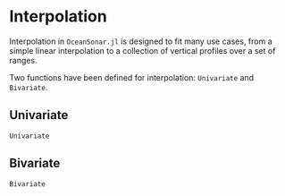 # Interpolation

Interpolation in `OceanSonar.jl` is designed to fit many use cases,
from a simple linear interpolation
to a collection of vertical profiles over a set of ranges.

Two functions have been defined for interpolation: `Univariate` and `Bivariate`.

## Univariate

```@doc
Univariate
```

## Bivariate

```@doc
Bivariate
```
